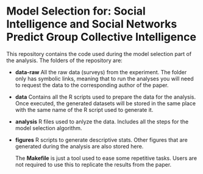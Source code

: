 # Model Selection for: Social Intelligence and Social Networks Predict Group Collective Intelligence

This repository contains the code used during the model selection part of the analysis. The folders of the repository are:

- **data-raw** All the raw data (surveys) from the experiment. The folder only has symbolic links, meaning that
  to run the analyses you will need to request the data to the corresponding author of the paper.
  
- **data** Contains all the R scripts used to prepare the data for the analysis. Once executed, the generated
  datasets will be stored in the same place with the same name of the R script used to generate it.
  
- **analysis** R files used to anlyze the data. Includes all the steps for the model selection algorithm.

- **figures** R scripts to generate descriptive stats. Other figures that are generated during the analysis
  are also stored here.
  

  The **Makefile** is just a tool used to ease some repetitive tasks. Users are not required to use this to
  replicate the results from the paper.
